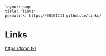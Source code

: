     layout: page
    title: "links"
    permalink: https://00101111.github.io/links/

# Links
https://txmn.tk/
